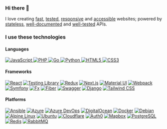 ### Hi there 👋

I love creating [fast](https://web.dev/measure/), [tested](https://testing-library.com/), [responsive](https://tailwindcss.com/) and [accessible](https://www.w3.org/WAI/tutorials/) websites; powered by [stateless](https://jwt.io/), [well-documented](https://swagger.io/resources/open-api/) and [well-tested](https://pkg.go.dev/testing) APIs.

### I use these technologies

#### Languages

<a href="https://developer.mozilla.org/en-US/docs/Web/JavaScript">
  <picture>
    <source srcset="https://img.shields.io/badge/JavaScript-24292f?style=for-the-badge&logo=javascript&logoColor=fff" media="(prefers-color-scheme: dark)" />
    <img src="https://img.shields.io/badge/JavaScript-fff?style=for-the-badge&logo=javascript&logoColor=24292f" alt="JavaScript" />
  </picture>
</a>
<a href="https://www.php.net/">
  <picture>
    <source srcset="https://img.shields.io/badge/PHP-24292f?style=for-the-badge&logo=php&logoColor=fff" media="(prefers-color-scheme: dark)" />
    <img src="https://img.shields.io/badge/PHP-fff?style=for-the-badge&logo=php&logoColor=24292f" alt="PHP" />
  </picture>
</a>
<a href="https://go.dev/">
  <picture>
    <source srcset="https://img.shields.io/badge/Go-24292f?style=for-the-badge&logo=php&logoColor=fff" media="(prefers-color-scheme: dark)" />
    <img src="https://img.shields.io/badge/Go-fff?style=for-the-badge&logo=Go&logoColor=24292f" alt="Go" />
  </picture>
</a>
<a href="https://www.python.org/">
  <picture>
    <source srcset="https://img.shields.io/badge/Python-24292f?style=for-the-badge&logo=php&logoColor=fff" media="(prefers-color-scheme: dark)" />
    <img src="https://img.shields.io/badge/Python-fff?style=for-the-badge&logo=python&logoColor=24292f" alt="Python" />
  </picture>
</a>
<a href="https://developer.mozilla.org/en-US/docs/Web/HTML">
  <picture>
    <source srcset="https://img.shields.io/badge/HTML5-24292f?style=for-the-badge&logo=php&logoColor=fff" media="(prefers-color-scheme: dark)" />
    <img src="https://img.shields.io/badge/HTML5-fff?style=for-the-badge&logo=html5&logoColor=24292f" alt="HTML5" />
  </picture>
</a>
<a href="https://developer.mozilla.org/en-US/docs/Web/CSS">
  <picture>
    <source srcset="https://img.shields.io/badge/CSS3-24292f?style=for-the-badge&logo=php&logoColor=fff" media="(prefers-color-scheme: dark)" />
    <img src="https://img.shields.io/badge/CSS3-fff?style=for-the-badge&logo=css3&logoColor=24292f" alt="CSS3" />
  </picture>
</a>

#### Frameworks

[![React](https://img.shields.io/badge/React-fff?style=for-the-badge&logo=react&logoColor=24292f)](https://reactjs.org/)
[![Testing Library](https://img.shields.io/badge/Testing_Library-fff?style=for-the-badge&logo=testinglibrary&logoColor=24292f)](https://testing-library.com/)
[![Redux](https://img.shields.io/badge/Redux-fff?style=for-the-badge&logo=redux&logoColor=24292f)](https://redux-toolkit.js.org/)
[![Next.js](https://img.shields.io/badge/Next.js-fff?style=for-the-badge&logo=next.js&logoColor=24292f)](https://nextjs.org/)
[![Material UI](https://img.shields.io/badge/Material--UI-fff?style=for-the-badge&logo=mui&logoColor=24292f)](https://mui.com/)
[![Webpack](https://img.shields.io/badge/Webpack-fff?style=for-the-badge&logo=webpack&logoColor=24292f)](https://webpack.js.org/)
[![Symfony](https://img.shields.io/badge/Symfony-fff?style=for-the-badge&logo=symfony&logoColor=24292f)](https://symfony.com/)
[![Fx](https://img.shields.io/badge/Fx-fff?style=for-the-badge&logo=gunicorn&logoColor=24292f)](https://pkg.go.dev/go.uber.org/fx)
[![Fiber](https://img.shields.io/badge/Fiber-fff?style=for-the-badge&logo=azure-functions&logoColor=24292f)](https://gofiber.io/)
[![Swagger](https://img.shields.io/badge/Swagger-fff?style=for-the-badge&logo=swagger&logoColor=24292f)](https://swagger.io/resources/open-api/)
[![Django](https://img.shields.io/badge/Django-fff?style=for-the-badge&logo=django&logoColor=24292f)](https://www.djangoproject.com/)
[![Tailwind CSS](https://img.shields.io/badge/Tailwind_CSS-fff?style=for-the-badge&logo=tailwind-css&logoColor=24292f)](https://tailwindcss.com/)

#### Platforms

[![Ansible](https://img.shields.io/badge/Ansible-fff?style=for-the-badge&logo=ansible&logoColor=24292f)](https://www.ansible.com/)
[![Azure](https://img.shields.io/badge/Azure-fff?style=for-the-badge&logo=microsoft-azure&logoColor=24292f)](https://azure.microsoft.com/)
[![Azure DevOps](https://img.shields.io/badge/Azure_DevOps-fff?style=for-the-badge&logo=azure-devops&logoColor=24292f)](https://azure.microsoft.com/en-us/products/devops/)
[![DigitalOcean](https://img.shields.io/badge/DigitalOcean-fff?style=for-the-badge&logo=digitalocean&logoColor=24292f)](https://www.digitalocean.com/)
[![Docker](https://img.shields.io/badge/Docker-fff?style=for-the-badge&logo=docker&logoColor=24292f)](https://www.docker.com/)
[![Debian](https://img.shields.io/badge/Debian-fff?style=for-the-badge&logo=debian&logoColor=24292f)](https://www.debian.org/)
[![Alpine Linux](https://img.shields.io/badge/Alpine_Linux-fff?style=for-the-badge&logo=alpine-linux&logoColor=24292f)](https://alpinelinux.org/)
[![Ubuntu](https://img.shields.io/badge/Ubuntu-fff?style=for-the-badge&logo=ubuntu&logoColor=24292f)](https://ubuntu.com/)
[![Cloudflare](https://img.shields.io/badge/Cloudflare-fff?style=for-the-badge&logo=cloudflare&logoColor=24292f)](https://www.cloudflare.com/)
[![Auth0](https://img.shields.io/badge/Auth0-fff?style=for-the-badge&logo=auth0&logoColor=24292f)](https://auth0.com/)
[![Mapbox](https://img.shields.io/badge/Mapbox-fff?style=for-the-badge&logo=mapbox&logoColor=24292f)](https://www.mapbox.com/)
[![PostgreSQL](https://img.shields.io/badge/PostgreSQL-fff?style=for-the-badge&logo=postgresql&logoColor=24292f)](https://www.postgresql.org/)
[![Redis](https://img.shields.io/badge/Redis-fff?style=for-the-badge&logo=redis&logoColor=24292f)](https://redis.io/)
[![RabbitMQ](https://img.shields.io/badge/RabbitMQ-fff?style=for-the-badge&logo=rabbitmq&logoColor=24292f)](https://www.rabbitmq.com/)

